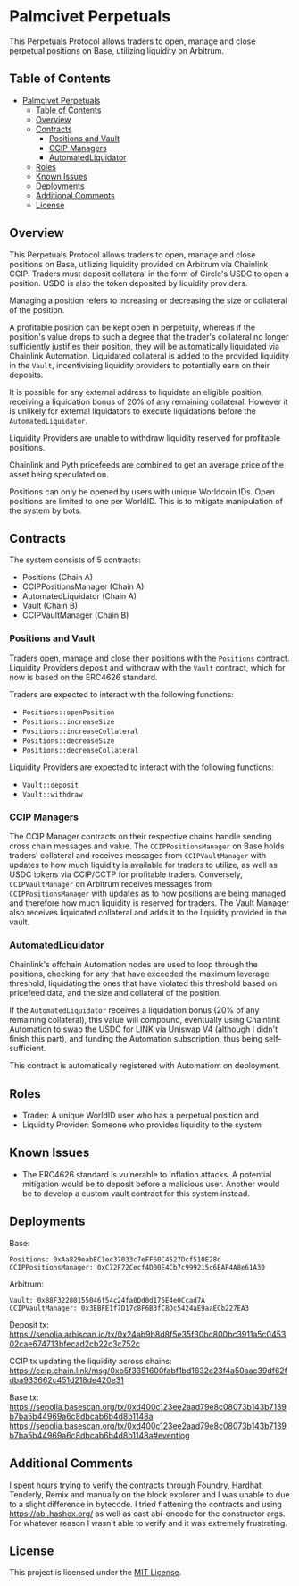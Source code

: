 # Palmcivet Perpetuals

This Perpetuals Protocol allows traders to open, manage and close perpetual positions on Base, utilizing liquidity on Arbitrum.

## Table of Contents

- [Palmcivet Perpetuals](#palmcivet-perpetuals)
  - [Table of Contents](#table-of-contents)
  - [Overview](#overview)
  - [Contracts](#contracts)
    - [Positions and Vault](#positions-and-vault)
    - [CCIP Managers](#ccip-managers)
    - [AutomatedLiquidator](#automatedliquidator)
  - [Roles](#roles)
  - [Known Issues](#known-issues)
  - [Deployments](#deployments)
  - [Additional Comments](#additional-comments)
  - [License](#license)

## Overview

This Perpetuals Protocol allows traders to open, manage and close positions on Base, utilizing liquidity provided on Arbitrum via Chainlink CCIP. Traders must deposit collateral in the form of Circle's USDC to open a position. USDC is also the token deposited by liquidity providers.

Managing a position refers to increasing or decreasing the size or collateral of the position.

A profitable position can be kept open in perpetuity, whereas if the position's value drops to such a degree that the trader's collateral no longer sufficiently justifies their position, they will be automatically liquidated via Chainlink Automation. Liquidated collateral is added to the provided liquidity in the `Vault`, incentivising liquidity providers to potentially earn on their deposits.

It is possible for any external address to liquidate an eligible position, receiving a liquidation bonus of 20% of any remaining collateral. However it is unlikely for external liquidators to execute liquidations before the `AutomatedLiquidator`.

Liquidity Providers are unable to withdraw liquidity reserved for profitable positions.

Chainlink and Pyth pricefeeds are combined to get an average price of the asset being speculated on.

Positions can only be opened by users with unique Worldcoin IDs. Open positions are limited to one per WorldID. This is to mitigate manipulation of the system by bots.

## Contracts

The system consists of 5 contracts:

- Positions (Chain A)
- CCIPPositionsManager (Chain A)
- AutomatedLiquidator (Chain A)
- Vault (Chain B)
- CCIPVaultManager (Chain B)

### Positions and Vault

Traders open, manage and close their positions with the `Positions` contract. Liquidity Providers deposit and withdraw with the `Vault` contract, which for now is based on the ERC4626 standard.

Traders are expected to interact with the following functions:

- `Positions::openPosition`
- `Positions::increaseSize`
- `Positions::increaseCollateral`
- `Positions::decreaseSize`
- `Positions::decreaseCollateral`

Liquidity Providers are expected to interact with the following functions:

- `Vault::deposit`
- `Vault::withdraw`

### CCIP Managers

The CCIP Manager contracts on their respective chains handle sending cross chain messages and value. The `CCIPPositionsManager` on Base holds traders' collateral and receives messages from `CCIPVaultManager` with updates to how much liquidity is available for traders to utilize, as well as USDC tokens via CCIP/CCTP for profitable traders. Conversely, `CCIPVaultManager` on Arbitrum receives messages from `CCIPPositionsManager` with updates as to how positions are being managed and therefore how much liquidity is reserved for traders. The Vault Manager also receives liquidated collateral and adds it to the liquidity provided in the vault.

### AutomatedLiquidator

Chainlink's offchain Automation nodes are used to loop through the positions, checking for any that have exceeded the maximum leverage threshold, liquidating the ones that have violated this threshold based on pricefeed data, and the size and collateral of the position.

If the `AutomatedLiquidator` receives a liquidation bonus (20% of any remaining collateral), this value will compound, eventually using Chainlink Automation to swap the USDC for LINK via Uniswap V4 (although I didn't finish this part), and funding the Automation subscription, thus being self-sufficient.

This contract is automatically registered with Automatiom on deployment.

## Roles

- Trader: A unique WorldID user who has a perpetual position and
- Liquidity Provider: Someone who provides liquidity to the system

## Known Issues

- The ERC4626 standard is vulnerable to inflation attacks. A potential mitigation would be to deposit before a malicious user. Another would be to develop a custom vault contract for this system instead.

## Deployments

Base:

```
Positions: 0xAa829eabEC1ec37033c7eFF60C4527Dcf510E28d
CCIPPositionsManager: 0xC72F72Cecf4D00E4Cb7c999215c6EAF4A8e61A30
```

Arbitrum:

```
Vault: 0x88F32280155046f54c24fa0Dd0d176E4e0Ccad7A
CCIPVaultManager: 0x3EBFE1f7D17c8F6B3fC8Dc5424aE9aaECb227EA3
```

Deposit tx: https://sepolia.arbiscan.io/tx/0x24ab9b8d8f5e35f30bc800bc3911a5c045302cae674713bfecad2cb22c3c752c

CCIP tx updating the liquidity across chains: https://ccip.chain.link/msg/0xb5f3351600fabf1bd1632c23f4a50aac39df62fdba933662c451d218de420e31

Base tx: https://sepolia.basescan.org/tx/0xd400c123ee2aad79e8c08073b143b7139b7ba5b44969a6c8dbcab6b4d8b1148a
https://sepolia.basescan.org/tx/0xd400c123ee2aad79e8c08073b143b7139b7ba5b44969a6c8dbcab6b4d8b1148a#eventlog

## Additional Comments

I spent hours trying to verify the contracts through Foundry, Hardhat, Tenderly, Remix and manually on the block explorer and I was unable to due to a slight difference in bytecode. I tried flattening the contracts and using https://abi.hashex.org/ as well as cast abi-encode for the constructor args. For whatever reason I wasn't able to verify and it was extremely frustrating.

## License

This project is licensed under the [MIT License](https://opensource.org/license/mit/).
